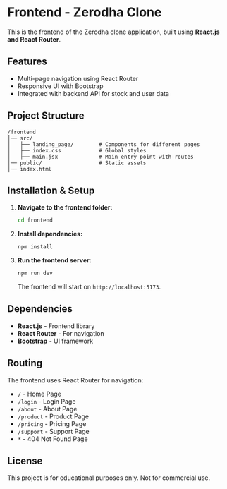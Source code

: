 # Frontend - Zerodha Clone

This is the frontend of the Zerodha clone application, built using **React.js and React Router**.

## Features
- Multi-page navigation using React Router
- Responsive UI with Bootstrap
- Integrated with backend API for stock and user data

## Project Structure
```
/frontend
│── src/
│   ├── landing_page/        # Components for different pages
│   ├── index.css            # Global styles
│   ├── main.jsx             # Main entry point with routes
│── public/                  # Static assets
│── index.html               
```

## Installation & Setup
1. **Navigate to the frontend folder:**
   ```sh
   cd frontend
   ```
2. **Install dependencies:**
   ```sh
   npm install
   ```
3. **Run the frontend server:**
   ```sh
   npm run dev
   ```
   The frontend will start on `http://localhost:5173`.

## Dependencies
- **React.js** - Frontend library
- **React Router** - For navigation
- **Bootstrap** - UI framework

## Routing
The frontend uses React Router for navigation:
- `/` - Home Page
- `/login` - Login Page
- `/about` - About Page
- `/product` - Product Page
- `/pricing` - Pricing Page
- `/support` - Support Page
- `*` - 404 Not Found Page

## License
This project is for educational purposes only. Not for commercial use.
